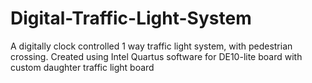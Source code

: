 # Digital-Traffic-Light-System
 A digitally clock controlled 1 way traffic light system, with pedestrian crossing. Created using Intel Quartus software for DE10-lite board with custom daughter traffic light board
